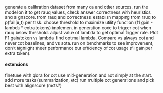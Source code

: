 generate a calibration dataset from many qa and other sources.
run the model on it to get rauq values, check answer correctness with heuristics and alignscore.
from rauq and correctness, establish mapping from rauq to p(fail|u_t) per task.
choose threshold to maximize utility function (f1 gain - lambda * extra tokens)
implement in generation code to trigger cot when rauq below threshold.
adjust value of lambda to get optimal trigger rate. Plot F1 gain/token vs lambda, find optimal lambda. Compare vs always cot and never cot baselines, and vs sota.
run on benchmarks to see improvement, don't highlight sheer performance but efficiency of cot usage (f1 gain per extra token).
#### extensions
finetune with qlora for cot use mid-generation and not simply at the start.
add more tasks (summarization, etc)
run multiple cot generations and pick best with alignscore (mcts?)